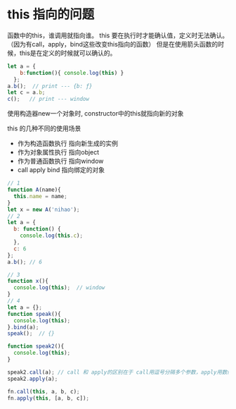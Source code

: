 # this 指向的问题
函数中的this，谁调用就指向谁。
this 要在执行时才能确认值，定义时无法确认。（因为有call，apply，bind这些改变this指向的函数）
但是在使用箭头函数的时候，this是在定义的时候就可以确认的。

```js
let a = { 
    b:function(){ console.log(this) } 
  };
a.b();  // print --- {b: ƒ}
let c = a.b;
c();   // print --- window
```

使用构造器new一个对象时, constructor中的this就指向新的对象

this 的几种不同的使用场景
* 作为构造函数执行 指向新生成的实例
* 作为对象属性执行 指向object
* 作为普通函数执行 指向window
* call apply bind 指向绑定的对象

```js
// 1
function A(name){
  this.name = name;
}
let x = new A('nihao');
// 2
let a = {
  b: function() {
    console.log(this.c);
  },
  c: 6
};
a.b(); // 6

// 3
function x(){
  console.log(this);  // window
}
// 4
let a = {};
function speak(){
  console.log(this);
}.bind(a);
speak();  // {}

function speak2(){
  console.log(this);
}

speak2.call(a); // call 和 apply的区别在于 call用逗号分隔多个参数，apply用数组包括多个参数
speak2.apply(a);

fn.call(this, a, b, c);
fn.apply(this, [a, b, c]);
```
